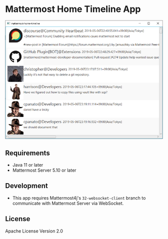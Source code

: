 Mattermost Home Timeline App
============================

![Screenshot](./screenshot.png)

## Requirements
- Java 11 or later
- Mattermost Server 5.10 or later

## Development
- This app requires Mattermost4j's `32-websocket-client` branch to communicate with Mattermost Server via WebSocket.

## License
Apache License Version 2.0

